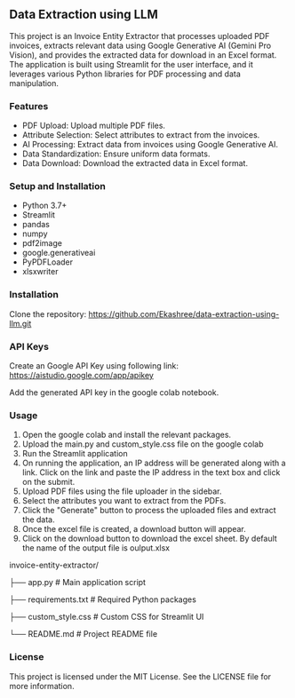 ## Data Extraction using LLM
This project is an Invoice Entity Extractor that processes uploaded PDF invoices, extracts relevant data using Google Generative AI (Gemini Pro Vision), and provides the extracted data for download in an Excel format. The application is built using Streamlit for the user interface, and it leverages various Python libraries for PDF processing and data manipulation.
### Features
* PDF Upload: Upload multiple PDF files.
* Attribute Selection: Select attributes to extract from the invoices.
* AI Processing: Extract data from invoices using Google Generative AI.
* Data Standardization: Ensure uniform data formats.
* Data Download: Download the extracted data in Excel format.
### Setup and Installation
* Python 3.7+
* Streamlit
* pandas
* numpy
* pdf2image
* google.generativeai
* PyPDFLoader
* xlsxwriter
### Installation
Clone the repository:
https://github.com/Ekashree/data-extraction-using-llm.git
### API Keys
Create an Google API Key using following link:
https://aistudio.google.com/app/apikey

Add the generated API key in the google colab notebook.
### Usage
1. Open the google colab and install the relevant packages.
2. Upload the main.py and custom_style.css file on the google colab
3. Run the Streamlit application
4. On running the application, an IP address will be generated along with a link. Click on the link and paste the IP address in the text box and click on the submit.
5. Upload PDF files using the file uploader in the sidebar.
6. Select the attributes you want to extract from the PDFs.
7. Click the "Generate" button to process the uploaded files and extract the data.
8. Once the excel file is created, a download button will appear.
9. Click on the download button to download the excel sheet. By default the name of the output file is oulput.xlsx

invoice-entity-extractor/

├── app.py                    # Main application script

├── requirements.txt          # Required Python packages

├── custom_style.css          # Custom CSS for Streamlit UI

└── README.md                 # Project README file

### License
This project is licensed under the MIT License. See the LICENSE file for more information.
